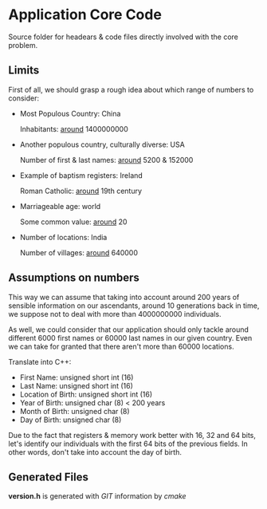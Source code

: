 Application Core Code
=====================

Source folder for headears & code files directly involved with the core problem. 

## Limits

First of all, we should grasp a rough idea about which range of numbers to consider:

- Most Populous Country: China 
  
  Inhabitants: [around](http://www.worldometers.info/world-population/china-population) 1400000000

- Another populous country, culturally diverse: USA

  Number of first & last names: [around](http://howmanyofme.com) 5200 & 152000

- Example of baptism registers: Ireland

  Roman Catholic: [around](http://www.irish-genealogy-toolkit.com/Roman-Catholic-baptism.html) 19th century

- Marriageable age: world 

  Some common value: [around](https://en.wikipedia.org/wiki/Marriageable_age) 20  

- Number of locations: India

  Number of villages: [around](http://censusindia.gov.in/Census_Data_2001/Census_data_finder/A_Series/Number_of_Village.htmi) 640000

## Assumptions on numbers

This way we can assume that taking into account around 200 years of sensible information on our ascendants, around 10 generations back in time, we suppose not to deal with more than 4000000000 individuals.  

As well, we could consider that our application should only tackle around different 6000 first names or 60000 last names in our given country. Even we can take for granted that there aren't more than 60000 locations.

Translate into C++:

- First Name: unsigned short int (16)
- Last Name: unsigned short int (16)
- Location of Birth: unsigned short int (16)
- Year of Birth: unsigned char (8) < 200 years
- Month of Birth: unsigned char (8)
- Day of Birth: unsigned char (8)

Due to the fact that registers & memory work better with 16, 32 and 64 bits, let's identify our individuals with the first 64 bits of the previous fields. In other words, don't take into account the day of birth. 


## Generated Files

**version.h** is generated with *GIT* information by *cmake*
